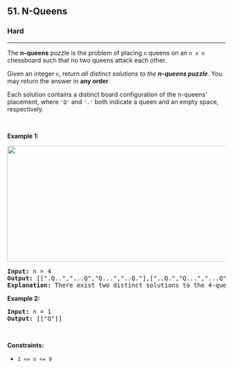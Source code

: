 <h2>51. N-Queens</h2><h3>Hard</h3><hr><div style="user-select: auto;"><p style="user-select: auto;">The <strong style="user-select: auto;">n-queens</strong> puzzle is the problem of placing <code style="user-select: auto;">n</code> queens on an <code style="user-select: auto;">n x n</code> chessboard such that no two queens attack each other.</p>

<p style="user-select: auto;">Given an integer <code style="user-select: auto;">n</code>, return <em style="user-select: auto;">all distinct solutions to the <strong style="user-select: auto;">n-queens puzzle</strong></em>. You may return the answer in <strong style="user-select: auto;">any order</strong>.</p>

<p style="user-select: auto;">Each solution contains a distinct board configuration of the n-queens' placement, where <code style="user-select: auto;">'Q'</code> and <code style="user-select: auto;">'.'</code> both indicate a queen and an empty space, respectively.</p>

<p style="user-select: auto;">&nbsp;</p>
<p style="user-select: auto;"><strong style="user-select: auto;">Example 1:</strong></p>
<img alt="" src="https://assets.leetcode.com/uploads/2020/11/13/queens.jpg" style="width: 600px; height: 268px; user-select: auto;">
<pre style="user-select: auto;"><strong style="user-select: auto;">Input:</strong> n = 4
<strong style="user-select: auto;">Output:</strong> [[".Q..","...Q","Q...","..Q."],["..Q.","Q...","...Q",".Q.."]]
<strong style="user-select: auto;">Explanation:</strong> There exist two distinct solutions to the 4-queens puzzle as shown above
</pre>

<p style="user-select: auto;"><strong style="user-select: auto;">Example 2:</strong></p>

<pre style="user-select: auto;"><strong style="user-select: auto;">Input:</strong> n = 1
<strong style="user-select: auto;">Output:</strong> [["Q"]]
</pre>

<p style="user-select: auto;">&nbsp;</p>
<p style="user-select: auto;"><strong style="user-select: auto;">Constraints:</strong></p>

<ul style="user-select: auto;">
	<li style="user-select: auto;"><code style="user-select: auto;">1 &lt;= n &lt;= 9</code></li>
</ul>
</div>